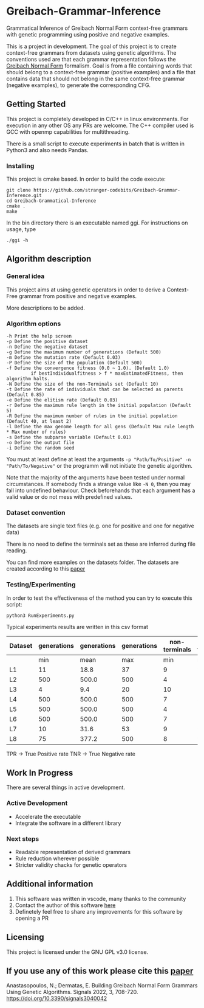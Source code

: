 # Greibach-Grammar-Inference
Grammatical Inference of Greibach Normal Form context-free grammars with genetic programming using positive and negative examples.

This is a project in development. The goal of this project is to 
create context-free grammars from datasets using genetic algorithms.
The conventions used are that each grammar representation follows 
the [Greibach Normal Form](https://en.wikipedia.org/wiki/Greibach_normal_form)
formalism. Goal is from a file containing words that should belong
to a context-free grammar (positive examples) and a file that contains data that should not belong
in the same context-free grammar (negative examples), to generate the corresponding CFG.

## Getting Started
This project is completely developed in C/C++ in linux environments.
For execution in any other OS any PRs are welcome. 
The C++ compiler used is GCC with openmp capabilities for multithreading.

There is a small script to execute experiments in batch that is written 
in Python3 and also needs Pandas.

### Installing
This project is cmake based. In order to build the code execute:

```
git clone https://github.com/stranger-codebits/Greibach-Grammar-Inference.git
cd Greibach-Grammatical-Inference
cmake .
make
```

In the bin directory there is an executable named ggi.
For instructions on usage, type

```
./ggi -h
```

## Algorithm description

### General idea
This project aims at using genetic operators in order to derive
a Context-Free grammar from positive and negative examples.

More descriptions to be added.

### Algorithm options

```
-h Print the help screen
-p Define the positive dataset
-n Define the negative dataset
-g Define the maximum number of generations (Default 500)
-m Define the mutation rate (Default 0.03)
-P Define the size of the population (Default 500)
-f Define the convergence fitness (0.0 ~ 1.0). (Default 1.0)
         if bestIndividualfitness > f * maxEstimatedFitness, then algorithm halts.
-N Define the size of the non-Terminals set (Default 10)
-t Define the rate of individuals that can be selected as parents (Default 0.85)
-e Define the elitism rate (Default 0.03)
-r Define the maximum rule length in the initial population (Default 5)
-R Define the maximum number of rules in the initial population (Default 40, at least 2)
-l Define the max genome length for all gens (Default Max rule length * Max number of rules)
-s Define the subparse variable (Default 0.01)
-o Define the output file
-i Define the random seed
```

You must at least define at least the arguments ``` -p "Path/To/Positive" -n "Path/To/Negative" ```
or the programm will not initiate the genetic algorithm.

Note that the majority of the arguments have been tested under normal circumstances. If somebody finds
a strange value like ```-N 0```, then you may fall into undefined behaviour. Check beforehands that each 
argument has a valid value or do not mess with predefined values.

### Dataset convention

The datasets are single text files (e.g. one for positive and one for negative data)

There is no need to define the terminals set as these are inferred during file reading.

You can find more examples on the datasets folder. The datasets are created according to
this [paper](https://www.researchgate.net/publication/311866701_Inductive_Synthesis_of_Cover-Grammars_with_the_Help_of_Ant_Colony_Optimization)

### Testing/Experimenting
In order to test the effectiveness of the method you can try to execute this script:

```
python3 RunExperiments.py
```

Typical experiments results are written in this csv format

|Dataset|generations|generations|generations|non-terminals|non-terminals|non-terminals|rules|rules|rules|gen_len|gen_len|gen_len|accuracy|accuracy          |accuracy|TPR     |TPR               |TPR     |TNR     |TNR               |TNR |mean_time          |
|-------|-----------|-----------|-----------|-------------|-------------|-------------|-----|-----|-----|-------|-------|-------|--------|------------------|--------|--------|------------------|--------|--------|------------------|----|-------------------|
|       |min        |mean       |max        |min          |mean         |max          |min  |mean |max  |min    |mean   |max    |min     |mean              |max     |min     |mean              |max     |min     |mean              |max |                   |
|L1     |11         |18.8       |37         |9            |9.7          |10           |18   |25.3 |29   |63     |86.1   |98     |1.0     |1.0               |1.0     |1.0     |1.0               |1.0     |1.0     |1.0               |1.0 |1.1502296630991622 |
|L2     |500        |500.0      |500        |4            |7.6          |9            |16   |24.9 |32   |45     |77.2   |99     |0.959016|0.9639342         |0.97541 |0.863636|0.8863633999999999|1.0     |0.97    |0.9810000000000001|0.99|49.95902102509863  |
|L3     |4          |9.4        |20         |10           |10.0         |10           |22   |26.6 |32   |64     |89.5   |100    |1.0     |1.0               |1.0     |1.0     |1.0               |1.0     |1.0     |1.0               |1.0 |0.35658437489764766|
|L4     |500        |500.0      |500        |7            |8.2          |10           |22   |28.1 |35   |59     |78.3   |93     |0.954955|0.9747747999999999|0.990991|0.821429|0.9071428000000001|1.0     |0.975904|0.9975904         |1.0 |57.85853273650282  |
|L5     |500        |500.0      |500        |4            |7.8          |10           |18   |24.4 |30   |56     |74.1   |94     |0.858268|0.88189           |0.96063 |0.333333|0.4629627         |1.0     |0.95    |0.9949999999999999|1.0 |259.06548082319784 |
|L6     |500        |500.0      |500        |7            |8.5          |10           |28   |31.4 |36   |81     |95.2   |100    |0.915254|0.9364407         |0.957627|0.444444|0.6111111         |0.833333|0.96    |0.9949999999999999|1.0 |39.894286070304226 |
|L7     |10         |31.6       |53         |9            |9.5          |10           |19   |26.3 |34   |57     |83.0   |98     |1.0     |1.0               |1.0     |1.0     |1.0               |1.0     |1.0     |1.0               |1.0 |1.1154056298022623 |
|L8     |75         |377.2      |500        |8            |9.1          |10           |19   |29.9 |36   |63     |86.0   |100    |0.987179|0.9955128999999999|1.0     |1.0     |1.0               |1.0     |0.98    |0.993             |1.0 |110.78919129450223 |

TPR -> True Positive rate
TNR -> True Negative rate

## Work In Progress

There are several things in active development.

### Active Development
- Accelerate the executable
- Integrate the software in a different library

### Next steps
- Readable representation of derived grammars
- Rule reduction wherever possible
- Stricter validity chacks for genetic operators

## Additional information

1. This software was written in vscode, many thanks to the community
2. Contact the author of this software [here](https://www.linkedin.com/in/anastasopoulosnikolas/)
3. Definetely feel free to share any improvements for this software by opening a PR

## Licensing
This project is licensed under the GNU GPL v3.0 license.

## If you use any of this work please cite this [paper](https://www.mdpi.com/2624-6120/3/4/42)

Anastasopoulos, N.; Dermatas, E. Building Greibach Normal Form Grammars Using Genetic Algorithms. Signals 2022, 3, 708-720. https://doi.org/10.3390/signals3040042 


